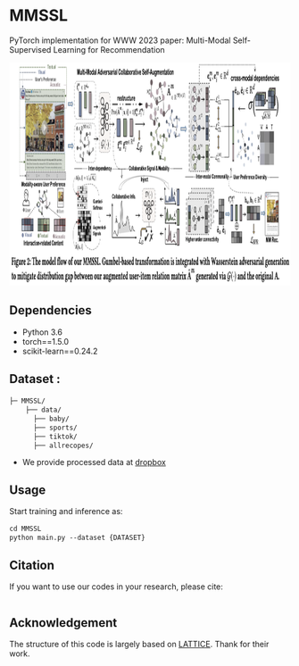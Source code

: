 # MMSSL

PyTorch implementation for  WWW 2023 paper: Multi-Modal Self-Supervised Learning for Recommendation

<p align="center">
<img height=400 src="./MMSSL.png" alt="MMSSL" />
</p>


## Dependencies

- Python 3.6
- torch==1.5.0
- scikit-learn==0.24.2



## Dataset :

  ```
  ├─ MMSSL/ 
      ├── data/
      	├── baby/
        ├── sports/
        ├── tiktok/
        ├── allrecopes/
  ```


- We provide processed data at [dropbox](https://www.dropbox.com/s/qrrm94ezzr0koqg/data.zip?dl=0) 

## Usage

Start training and inference as:

```
cd MMSSL
python main.py --dataset {DATASET}
```



## Citation

If you want to use our codes in your research, please cite:

```

```

## Acknowledgement

The structure of this code is largely based on [LATTICE](https://github.com/CRIPAC-DIG/LATTICE). Thank for their work.

